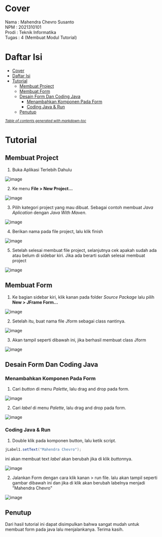 # Cover
Nama : Mahendra Chevro Susanto <br>
NPM : 2021310101 <br> 
Prodi : Teknik Informatika <br>
Tugas : 4 (Membuat Modul Tutorial)

# Daftar Isi
- [Cover](#cover)
- [Daftar Isi](#daftar-isi)
- [Tutorial](#tutorial)
  * [Membuat Project](#membuat-project)
  * [Membuat Form](#membuat-form)
  * [Desain Form Dan Coding Java](#desain-form-dan-coding-java)
    + [Menambahkan Komponen Pada Form](#menambahkan-komponen-pada-form)
    + [Coding Java & Run](#coding-java---run)
  * [Penutup](#penutup)

<small><i><a href='http://ecotrust-canada.github.io/markdown-toc/'>Table of contents generated with markdown-toc</a></i></small>

# Tutorial
## Membuat Project
1. Buka Aplikasi Terlebih Dahulu

![image](https://user-images.githubusercontent.com/67460437/159464516-681e819f-6905-4fea-9236-590fd594c194.png)

2. Ke menu **File > New Project...**

![image](https://user-images.githubusercontent.com/67460437/159464712-b1193376-9eb2-4137-86b8-456f14c15c86.png)

3. Pilih kategori project yang mau dibuat. Sebagai contoh membuat *Java Aplication* dengan *Java With Maven*.

![image](https://user-images.githubusercontent.com/67460437/159465177-f3439f6d-6740-4e5b-abb7-98d72e99e953.png)

4. Berikan nama pada file project, lalu klik finish

![image](https://user-images.githubusercontent.com/67460437/159465344-fe34d364-8caf-42ea-8a0a-f379a2a42777.png)

5. Setelah selesai membuat file project, selanjutnya cek apakah sudah ada atau belum di sidebar kiri. Jika ada berarti sudah selesai membuat project

![image](https://user-images.githubusercontent.com/67460437/159465628-bbd16207-066b-44bb-906a-f907482d8ff8.png)

## Membuat Form
1. Ke bagian sidebar kiri, klik kanan pada folder *Source Package* lalu pilih **New > JFrame Form...**
 
![image](https://user-images.githubusercontent.com/67460437/159467741-d547b8e6-e1ba-42a8-b50c-9a907193c604.png)

2. Setelah itu, buat nama file Jform sebagai class nantinya.

![image](https://user-images.githubusercontent.com/67460437/159468077-debfe6a9-840c-4f7a-a857-671ae0a78545.png)

3. Akan tampil seperti dibawah ini, jika berhasil membuat class Jform

![image](https://user-images.githubusercontent.com/67460437/159468205-619ea924-23b9-4887-aba7-f719d72ce470.png)

## Desain Form Dan Coding Java
### Menambahkan Komponen Pada Form
1. Cari *button* di menu *Palette*, lalu drag and drop pada form.

![image](https://user-images.githubusercontent.com/67460437/159469455-0621e5e2-3374-49e5-8521-4578bc73c3d7.png)

2. Cari *label* di menu *Palette*, lalu drag and drop pada form.

![image](https://user-images.githubusercontent.com/67460437/159470444-63368e9b-3f75-4ef0-bcca-647ce78b6e0a.png)

### Coding Java & Run
1. Double klik pada komponen button, lalu ketik script.
```java
jLabel1.setText("Mahendra Chevro");
```
ini akan membuat text *label* akan berubah jika di klik *button*nya.

![image](https://user-images.githubusercontent.com/67460437/159471693-02b7ca5b-9f9c-4f15-80eb-06c2d57abd8c.png)

2. Jalankan Form dengan cara klik kanan > run file. lalu akan tampil seperti gambar dibawah ini dan jika di klik akan berubah labelnya menjadi "Mahendra Chevro"

![image](https://user-images.githubusercontent.com/67460437/159471946-26f73b49-6d3f-4783-ab3e-aa6e6f9e6d4d.png)

## Penutup
Dari hasil tutorial ini dapat disimpulkan bahwa sangat mudah untuk membuat form pada java lalu menjalankanya. Terima kasih.
